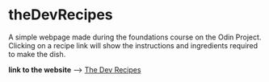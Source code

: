 # theDevRecipes

A simple webpage made during the foundations course on the Odin Project. Clicking on a recipe link will show the instructions and ingredients required to make the dish.

**link to the website** --> [The Dev Recipes](https://github.com/dhmnpunit/theDevRecipies)
